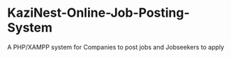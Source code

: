 # KaziNest-Online-Job-Posting-System
A PHP/XAMPP system for Companies to post jobs and Jobseekers to apply
